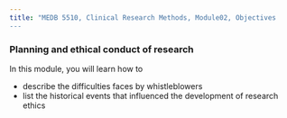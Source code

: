 ```yaml
---
title: "MEDB 5510, Clinical Research Methods, Module02, Objectives
---
```


### Planning and ethical conduct of research

In this module, you will learn how to

+ describe the difficulties faces by whistleblowers
+ list the historical events that influenced the development of research ethics
